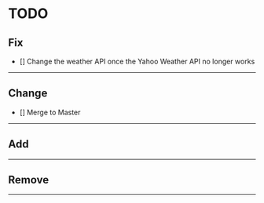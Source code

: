 # TODO

## Fix

- [] Change the weather API once the Yahoo Weather API no longer works

---

## Change

- [] Merge to Master

---

## Add

---

## Remove

---
